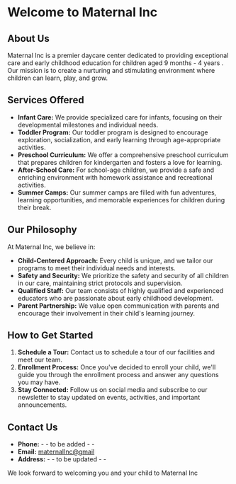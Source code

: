 # Welcome to Maternal Inc 

## About Us

Maternal Inc is a premier daycare center dedicated to providing exceptional care and early childhood education for children aged 9 months - 4 years . Our mission is to create a nurturing and stimulating environment where children can learn, play, and grow.

## Services Offered

- **Infant Care:** We provide specialized care for infants, focusing on their developmental milestones and individual needs.
- **Toddler Program:** Our toddler program is designed to encourage exploration, socialization, and early learning through age-appropriate activities.
- **Preschool Curriculum:** We offer a comprehensive preschool curriculum that prepares children for kindergarten and fosters a love for learning.
- **After-School Care:** For school-age children, we provide a safe and enriching environment with homework assistance and recreational activities.
- **Summer Camps:** Our summer camps are filled with fun adventures, learning opportunities, and memorable experiences for children during their break.

## Our Philosophy

At Maternal Inc, we believe in:

- **Child-Centered Approach:** Every child is unique, and we tailor our programs to meet their individual needs and interests.
- **Safety and Security:** We prioritize the safety and security of all children in our care, maintaining strict protocols and supervision.
- **Qualified Staff:** Our team consists of highly qualified and experienced educators who are passionate about early childhood development.
- **Parent Partnership:** We value open communication with parents and encourage their involvement in their child's learning journey.

## How to Get Started

1. **Schedule a Tour:** Contact us to schedule a tour of our facilities and meet our team.
2. **Enrollment Process:** Once you've decided to enroll your child, we'll guide you through the enrollment process and answer any questions you may have.
3. **Stay Connected:** Follow us on social media and subscribe to our newsletter to stay updated on events, activities, and important announcements.

## Contact Us 

- **Phone:** - - to be added - - 
- **Email:** [maternalInc@gmail](mailto:workingorderinc@gmail.com)
- **Address:** - - to be updated - - 
  
We look forward to welcoming you and your child to Maternal Inc

